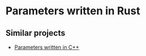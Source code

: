 # Parameters written in Rust

## Similar projects

- [Parameters written in C++](https://github.com/TheFox/parameters)
